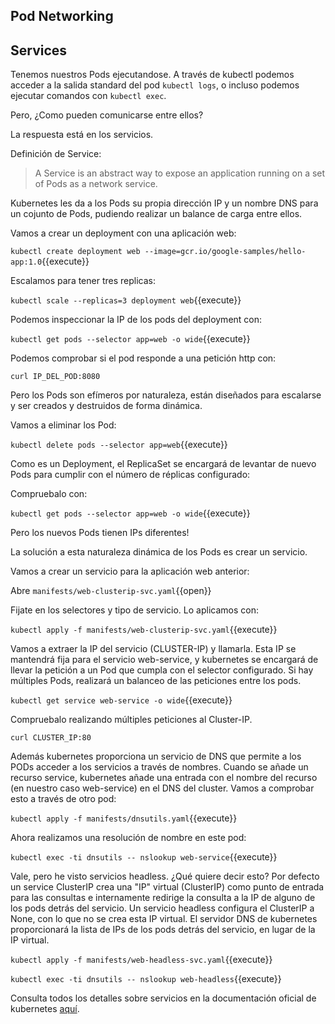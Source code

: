 
## Pod Networking

##  Services

Tenemos nuestros Pods ejecutandose. A través de kubectl podemos acceder a la salida standard del pod `kubectl logs`, o incluso podemos ejecutar comandos con `kubectl exec`.

Pero, ¿Como pueden comunicarse entre ellos?

La respuesta está en los servicios.

Definición de Service:

> A Service is an abstract way to expose an application running on a set of Pods as a network service.

Kubernetes les da a los Pods su propia dirección IP y un nombre DNS para un cojunto de Pods, pudiendo realizar un balance de carga entre ellos.

Vamos a crear un deployment con una aplicación web:

`kubectl create deployment web --image=gcr.io/google-samples/hello-app:1.0`{{execute}}

Escalamos para tener tres replicas:

`kubectl scale --replicas=3 deployment web`{{execute}}

Podemos inspeccionar la IP de los pods del deployment con:

`kubectl get pods --selector app=web -o wide`{{execute}}

Podemos comprobar si el pod responde a una petición http con:

`curl IP_DEL_POD:8080`

Pero los Pods son efímeros por naturaleza, están diseñados para escalarse y ser creados y destruidos de forma dinámica.

Vamos a eliminar los Pod:

`kubectl delete pods --selector app=web`{{execute}}

Como es un Deployment, el ReplicaSet se encargará de levantar de nuevo Pods para cumplir con el número de réplicas configurado:

Compruebalo con:

`kubectl get pods --selector app=web -o wide`{{execute}}

Pero los nuevos Pods tienen IPs diferentes!

La solución a esta naturaleza dinámica de los Pods es crear un servicio.

Vamos a crear un servicio para la aplicación web anterior:

Abre `manifests/web-clusterip-svc.yaml`{{open}}

Fijate en los selectores y tipo de servicio.
Lo aplicamos con:

`kubectl apply -f manifests/web-clusterip-svc.yaml`{{execute}}

Vamos a extraer la IP del servicio (CLUSTER-IP) y llamarla. Esta IP se mantendrá fija para el servicio web-service, y 
kubernetes se encargará de llevar la petición a un Pod que cumpla con el selector configurado. Si hay múltiples Pods, 
realizará un balanceo de las peticiones entre los pods.

`kubectl get service web-service -o wide`{{execute}}


Compruebalo realizando múltiples peticiones al Cluster-IP.

`curl CLUSTER_IP:80`

Además kubernetes proporciona un servicio de DNS que permite a los PODs acceder a los servicios a través de nombres.
Cuando se añade un recurso service, kubernetes añade una entrada con el nombre del recurso (en nuestro caso web-service) en el
DNS del cluster.
Vamos a comprobar esto a través de otro pod:

`kubectl apply -f manifests/dnsutils.yaml`{{execute}}

Ahora realizamos una resolución de nombre en este pod:

`kubectl exec -ti dnsutils -- nslookup web-service`{{execute}}

Vale, pero he visto servicios headless. ¿Qué quiere decir esto?
Por defecto un service ClusterIP crea una "IP" virtual (ClusterIP) como punto de entrada para las consultas e internamente redirige la consulta
a la IP de alguno de los pods detrás del servicio.
Un servicio headless configura el ClusterIP a None, con lo que no se crea esta IP virtual. El servidor DNS de kubernetes proporcionará la lista de IPs de los pods detrás del servicio, en lugar de la IP virtual.

`kubectl apply -f manifests/web-headless-svc.yaml`{{execute}}

`kubectl exec -ti dnsutils -- nslookup web-headless`{{execute}}

Consulta todos los detalles sobre servicios en la documentación oficial de kubernetes [aquí](https://kubernetes.io/docs/concepts/services-networking/service/).

